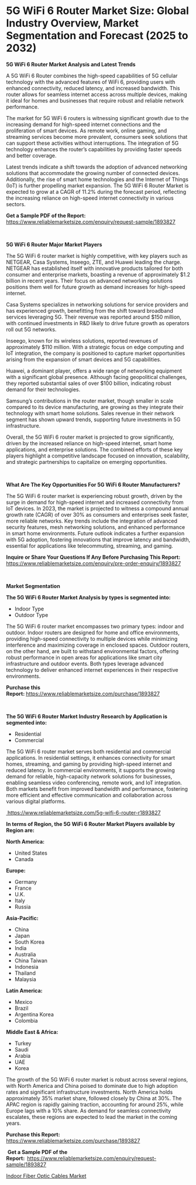 <p><h1>5G WiFi 6 Router Market Size: Global Industry Overview, Market Segmentation and Forecast (2025 to 2032)</h1></p><p><strong>5G WiFi 6 Router Market Analysis and Latest Trends</strong></p>
<p><p>A 5G WiFi 6 Router combines the high-speed capabilities of 5G cellular technology with the advanced features of WiFi 6, providing users with enhanced connectivity, reduced latency, and increased bandwidth. This router allows for seamless internet access across multiple devices, making it ideal for homes and businesses that require robust and reliable network performance.</p><p>The market for 5G WiFi 6 routers is witnessing significant growth due to the increasing demand for high-speed internet connections and the proliferation of smart devices. As remote work, online gaming, and streaming services become more prevalent, consumers seek solutions that can support these activities without interruptions. The integration of 5G technology enhances the router’s capabilities by providing faster speeds and better coverage.</p><p>Latest trends indicate a shift towards the adoption of advanced networking solutions that accommodate the growing number of connected devices. Additionally, the rise of smart home technologies and the Internet of Things (IoT) is further propelling market expansion. The 5G WiFi 6 Router Market is expected to grow at a CAGR of 11.2% during the forecast period, reflecting the increasing reliance on high-speed internet connectivity in various sectors.</p></p>
<p><strong>Get a Sample PDF of the Report:&nbsp;</strong> <a href="https://www.reliablemarketsize.com/enquiry/request-sample/1893827?utm_campaign=1836&utm_medium=2&utm_source=Github&utm_content=ia&utm_term=15022025&utm_id=5g-wifi-6-router">https://www.reliablemarketsize.com/enquiry/request-sample/1893827</a></p>
<p>&nbsp;</p>
<p><strong>5G WiFi 6 Router Major Market Players</strong></p>
<p><p>The 5G WiFi 6 router market is highly competitive, with key players such as NETGEAR, Casa Systems, Inseego, ZTE, and Huawei leading the charge. NETGEAR has established itself with innovative products tailored for both consumer and enterprise markets, boasting a revenue of approximately $1.2 billion in recent years. Their focus on advanced networking solutions positions them well for future growth as demand increases for high-speed internet.</p><p>Casa Systems specializes in networking solutions for service providers and has experienced growth, benefitting from the shift toward broadband services leveraging 5G. Their revenue was reported around $150 million, with continued investments in R&D likely to drive future growth as operators roll out 5G networks.</p><p>Inseego, known for its wireless solutions, reported revenues of approximately $110 million. With a strategic focus on edge computing and IoT integration, the company is positioned to capture market opportunities arising from the expansion of smart devices and 5G capabilities.</p><p>Huawei, a dominant player, offers a wide range of networking equipment with a significant global presence. Although facing geopolitical challenges, they reported substantial sales of over $100 billion, indicating robust demand for their technologies.</p><p>Samsung’s contributions in the router market, though smaller in scale compared to its device manufacturing, are growing as they integrate their technology with smart home solutions. Sales revenue in their network segment has shown upward trends, supporting future investments in 5G infrastructure.</p><p>Overall, the 5G WiFi 6 router market is projected to grow significantly, driven by the increased reliance on high-speed internet, smart home applications, and enterprise solutions. The combined efforts of these key players highlight a competitive landscape focused on innovation, scalability, and strategic partnerships to capitalize on emerging opportunities.</p></p>
<p>&nbsp;</p>
<p><strong>What Are The Key Opportunities For 5G WiFi 6 Router Manufacturers?</strong></p>
<p><p>The 5G WiFi 6 router market is experiencing robust growth, driven by the surge in demand for high-speed internet and increased connectivity from IoT devices. In 2023, the market is projected to witness a compound annual growth rate (CAGR) of over 30% as consumers and enterprises seek faster, more reliable networks. Key trends include the integration of advanced security features, mesh networking solutions, and enhanced performance in smart home environments. Future outlook indicates a further expansion with 5G adoption, fostering innovations that improve latency and bandwidth, essential for applications like telecommuting, streaming, and gaming.</p></p>
<p><strong>Inquire or Share Your Questions If Any Before Purchasing This Report:</strong> <a href="https://www.reliablemarketsize.com/enquiry/pre-order-enquiry/1893827?utm_campaign=1836&utm_medium=2&utm_source=Github&utm_content=ia&utm_term=15022025&utm_id=5g-wifi-6-router">https://www.reliablemarketsize.com/enquiry/pre-order-enquiry/1893827</a></p>
<p>&nbsp;</p>
<p><strong>Market Segmentation</strong></p>
<p><strong>The 5G WiFi 6 Router Market Analysis by types is segmented into:</strong></p>
<p><ul><li>Indoor Type</li><li>Outdoor Type</li></ul></p>
<p><p>The 5G WiFi 6 router market encompasses two primary types: indoor and outdoor. Indoor routers are designed for home and office environments, providing high-speed connectivity to multiple devices while minimizing interference and maximizing coverage in enclosed spaces. Outdoor routers, on the other hand, are built to withstand environmental factors, offering robust performance in open areas for applications like smart city infrastructure and outdoor events. Both types leverage advanced technology to deliver enhanced internet experiences in their respective environments.</p></p>
<p><strong>Purchase this Report:&nbsp;</strong><a href="https://www.reliablemarketsize.com/purchase/1893827?utm_campaign=1836&utm_medium=2&utm_source=Github&utm_content=ia&utm_term=15022025&utm_id=5g-wifi-6-router">https://www.reliablemarketsize.com/purchase/1893827</a></p>
<p>&nbsp;</p>
<p><strong>The 5G WiFi 6 Router Market Industry Research by Application is segmented into:</strong></p>
<p><ul><li>Residential</li><li>Commercial</li></ul></p>
<p><p>The 5G WiFi 6 router market serves both residential and commercial applications. In residential settings, it enhances connectivity for smart homes, streaming, and gaming by providing high-speed internet and reduced latency. In commercial environments, it supports the growing demand for reliable, high-capacity network solutions for businesses, enabling seamless video conferencing, remote work, and IoT integration. Both markets benefit from improved bandwidth and performance, fostering more efficient and effective communication and collaboration across various digital platforms.</p></p>
<p><a href="https://www.reliablemarketsize.com/5g-wifi-6-router-r1893827?utm_campaign=1836&utm_medium=2&utm_source=Github&utm_content=ia&utm_term=15022025&utm_id=5g-wifi-6-router">&nbsp;https://www.reliablemarketsize.com/5g-wifi-6-router-r1893827</a></p>
<p><strong>In terms of Region, the 5G WiFi 6 Router Market Players available by Region are:</strong></p>
<p>
    <p> <strong> North America: </strong>
        <ul>
            <li>United States</li>
            <li>Canada</li>
        </ul>
        </p> 
    <p> <strong> Europe: </strong>
        <ul>
            <li>Germany</li>
            <li>France</li>
            <li>U.K.</li>
            <li>Italy</li>
            <li>Russia</li>
        </ul>
        </p> 
    <p> <strong> Asia-Pacific: </strong>
        <ul>
            <li>China</li>
            <li>Japan</li>
            <li>South Korea</li>
            <li>India</li>
            <li>Australia</li>
            <li>China Taiwan</li>
            <li>Indonesia</li>
            <li>Thailand</li>
            <li>Malaysia</li>
        </ul>
        </p> 
    <p> <strong> Latin America: </strong>
        <ul>
            <li>Mexico</li>
            <li>Brazil</li>
            <li>Argentina Korea</li>
            <li>Colombia</li>
        </ul>
        </p> 
    <p> <strong> Middle East & Africa: </strong>
        <ul>
            <li>Turkey</li>
            <li>Saudi</li>
            <li>Arabia</li>
            <li>UAE</li>
            <li>Korea</li>
        </ul>
    </p>
    </p>
<p><p>The growth of the 5G WiFi 6 router market is robust across several regions, with North America and China poised to dominate due to high adoption rates and significant infrastructure investments. North America holds approximately 35% market share, followed closely by China at 30%. The APAC region is rapidly gaining traction, accounting for around 25%, while Europe lags with a 10% share. As demand for seamless connectivity escalates, these regions are expected to lead the market in the coming years.</p></p>
<p><strong>Purchase this Report: </strong><a href="https://www.reliablemarketsize.com/purchase/1893827?utm_campaign=1836&utm_medium=2&utm_source=Github&utm_content=ia&utm_term=15022025&utm_id=5g-wifi-6-router">https://www.reliablemarketsize.com/purchase/1893827</a></p>
<p>&nbsp;<strong>Get a Sample PDF of the Report:&nbsp;&nbsp;</strong><a href="https://www.reliablemarketsize.com/enquiry/request-sample/1893827?utm_campaign=1836&utm_medium=2&utm_source=Github&utm_content=ia&utm_term=15022025&utm_id=5g-wifi-6-router">https://www.reliablemarketsize.com/enquiry/request-sample/1893827</a></p>
<p><strong></strong></p>
<p><p><a href="https://github.com/mabutironaldo/Market-Research-Report-List-7/blob/main/indoor-fiber-optic-cables-market.md?utm_campaign=1836&utm_medium=2&utm_source=Github&utm_content=ia&utm_term=15022025&utm_id=5g-wifi-6-router">Indoor Fiber Optic Cables Market</a></p></p>